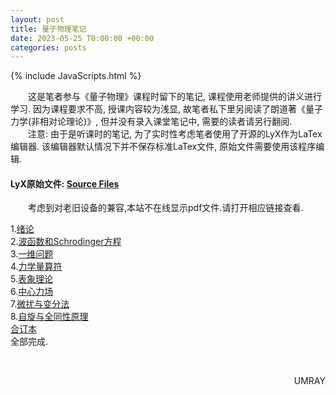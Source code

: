 ```yaml
---
layout: post
title: 量子物理笔记
date: 2023-05-25 T0:00:00 +00:00
categories: posts
---
```


{% include JavaScripts.html %}

&emsp;&emsp;这是笔者参与《量子物理》课程时留下的笔记, 课程使用老师提供的讲义进行学习. 因为课程要求不高, 授课内容较为浅显, 故笔者私下里另阅读了朗道著《量子力学(非相对论理论)》, 但并没有录入课堂笔记中, 需要的读者请另行翻阅.  
&emsp;&emsp;注意: 由于是听课时的笔记, 为了实时性考虑笔者使用了开源的LyX作为LaTex编辑器. 该编辑器默认情况下并不保存标准LaTex文件, 原始文件需要使用该程序编辑.  

#### LyX原始文件: [Source Files](https://github.com/Umaru-Xi/Umaru-Xi.github.io/releases/download/Quantum_Physics_Note/QuantumPhysics.tar.xz) ####  

&emsp;&emsp;考虑到对老旧设备的兼容,本站不在线显示pdf文件.请打开相应链接查看.  

1.[绪论](/include/QPNotes/1.绪论.pdf)  
2.[波函数和Schrodinger方程](/include/QPNotes/2.波函数和Schrodinger方程.pdf)  
3.[一维问题](/include/QPNotes/3.一维问题.pdf)  
4.[力学量算符](/include/QPNotes/4.力学量算符.pdf)  
5.[表象理论](/include/QPNotes/5.表象理论.pdf)  
6.[中心力场](/include/QPNotes/6.中心力场.pdf)  
7.[微扰与变分法](/include/QPNotes/7.微扰与变分法.pdf)  
8.[自旋与全同性原理](/include/QPNotes/8.自旋与全同性原理.pdf)  
[合订本](/include/QPNotes/量子物理.pdf)  
全部完成.  

&emsp;&emsp;
<p align="right">UMRAY</p>
